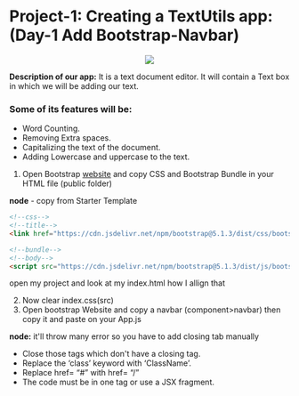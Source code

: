 # Project-1: Creating a TextUtils app: (Day-1 Add Bootstrap-Navbar)


<p align="center">
        <img src="https://github.com/Subham-Maity/react-js-bootcamp/blob/master/04.TextUtil%20Project%20-%20Adding%20Bootstrap%20to%20React/Screenshot%202022-05-03%20000441.png?raw=true"/>
        </p>


**Description of our app:** It is a text document editor. It will contain a Text box in which we will be adding our text.

### Some of its features will be:

- Word Counting.
- Removing Extra spaces.
- Capitalizing the text of the document.
- Adding Lowercase and uppercase to the text.
1. Open Bootstrap [website](https://getbootstrap.com/docs/5.1/getting-started/introduction/) and copy CSS and Bootstrap Bundle in your HTML file (public folder)

**node** - copy from Starter Template

```html
<!--css-->
<!--title-->
<link href="https://cdn.jsdelivr.net/npm/bootstrap@5.1.3/dist/css/bootstrap.min.css" rel="stylesheet" integrity="sha384-1BmE4kWBq78iYhFldvKuhfTAU6auU8tT94WrHftjDbrCEXSU1oBoqyl2QvZ6jIW3" crossorigin="anonymous">
```
```html
<!--bundle-->
<!--body-->
<script src="https://cdn.jsdelivr.net/npm/bootstrap@5.1.3/dist/js/bootstrap.bundle.min.js" integrity="sha384-ka7Sk0Gln4gmtz2MlQnikT1wXgYsOg+OMhuP+IlRH9sENBO0LRn5q+8nbTov4+1p" crossorigin="anonymous"></script>
```

open my project and look at my index.html how I allign that 

2. Now clear index.css(src)
3. Open bootstrap Website and copy a navbar (component>navbar) then copy it and paste on your App.js 

**node:** it'll throw many error so you have to add closing tab manually
- Close those tags which don't have a closing tag.
- Replace the ‘class’ keyword with ‘ClassName’.
- Replace href= “#” with href= “/”
- The code must be in one tag or use a JSX fragment.

